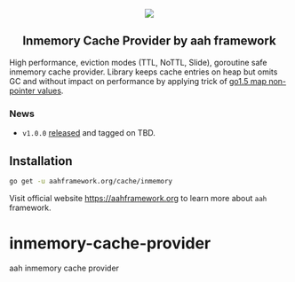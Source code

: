 <p align="center">
  <img src="https://cdn.aahframework.org/assets/img/aah-logo-64x64.png" />
  <h2 align="center">Inmemory Cache Provider by aah framework</h2>
</p>

High performance, eviction modes (TTL, NoTTL, Slide), goroutine safe inmemory cache provider. Library keeps cache entries on heap but omits GC and without impact on performance by applying trick of [go1.5 map non-pointer values](https://github.com/golang/go/issues/9477).

### News

  * `v1.0.0` [released](https://github.com/go-aah/router/releases/latest) and tagged on TBD.

## Installation

```bash
go get -u aahframework.org/cache/inmemory
```

Visit official website https://aahframework.org to learn more about `aah` framework.

# inmemory-cache-provider
aah inmemory cache provider
